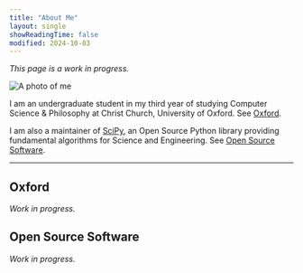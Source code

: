 ```yaml
---
title: "About Me"
layout: single
showReadingTime: false
modified: 2024-10-03
---
```


*This page is a work in progress.*

![A photo of me](/lucas-headshot.png)

I am an undergraduate student in my third year of studying
Computer Science & Philosophy at Christ Church, University of Oxford.
See [Oxford](#oxford).

I am also a maintainer of [SciPy], an Open Source Python library providing
fundamental algorithms for Science and Engineering.
See [Open Source Software](#open-source-software).

[SciPy]: https://scipy.org

---

## Oxford

*Work in progress.*

## Open Source Software

*Work in progress.*
